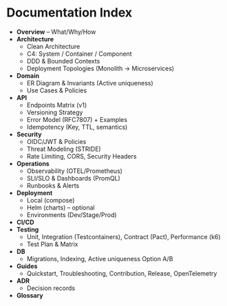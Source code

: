 # Documentation Index

- **Overview** – What/Why/How
- **Architecture**
  - Clean Architecture
  - C4: System / Container / Component
  - DDD & Bounded Contexts
  - Deployment Topologies (Monolith → Microservices)
- **Domain**
  - ER Diagram & Invariants (Active uniqueness)
  - Use Cases & Policies
- **API**
  - Endpoints Matrix (v1)
  - Versioning Strategy
  - Error Model (RFC7807) + Examples
  - Idempotency (Key, TTL, semantics)
- **Security**
  - OIDC/JWT & Policies
  - Threat Modeling (STRIDE)
  - Rate Limiting, CORS, Security Headers
- **Operations**
  - Observability (OTEL/Prometheus)
  - SLI/SLO & Dashboards (PromQL)
  - Runbooks & Alerts
- **Deployment**
  - Local (compose)
  - Helm (charts) – optional
  - Environments (Dev/Stage/Prod)
- **CI/CD**
- **Testing**
  - Unit, Integration (Testcontainers), Contract (Pact), Performance (k6)
  - Test Plan & Matrix
- **DB**
  - Migrations, Indexing, Active uniqueness Option A/B
- **Guides**
  - Quickstart, Troubleshooting, Contribution, Release, OpenTelemetry
- **ADR**
  - Decision records
- **Glossary**
